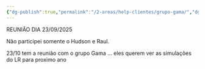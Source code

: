 ```yaml
---
{"dg-publish":true,"permalink":"/2-areas/help-clientes/grupo-gama/","dgPassFrontmatter":true,"created":"2025-02-09T00:26:43.739-03:00","updated":"2025-09-23T11:39:25.978-03:00"}
---
```


REUNIÃO DIA 23/09/2025

Não participei somente o Hudson e Raul.



23/10 tem a reunião com o grupo Gama ... eles querem ver as simulações do LR para proximo ano 

